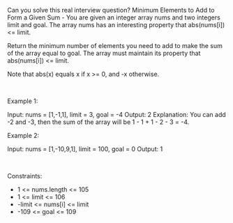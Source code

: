Can you solve this real interview question? Minimum Elements to Add to Form a Given Sum - You are given an integer array nums and two integers limit and goal. The array nums has an interesting property that abs(nums[i]) <= limit.

Return the minimum number of elements you need to add to make the sum of the array equal to goal. The array must maintain its property that abs(nums[i]) <= limit.

Note that abs(x) equals x if x >= 0, and -x otherwise.

 

Example 1:


Input: nums = [1,-1,1], limit = 3, goal = -4
Output: 2
Explanation: You can add -2 and -3, then the sum of the array will be 1 - 1 + 1 - 2 - 3 = -4.


Example 2:


Input: nums = [1,-10,9,1], limit = 100, goal = 0
Output: 1


 

Constraints:

 * 1 <= nums.length <= 105
 * 1 <= limit <= 106
 * -limit <= nums[i] <= limit
 * -109 <= goal <= 109